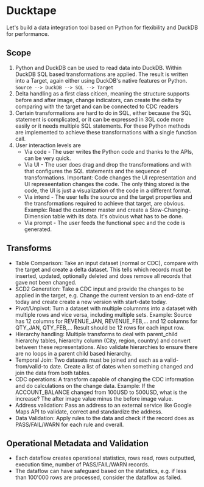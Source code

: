 # Ducktape
Let's build a data integration tool based on Python for flexibility and DuckDB for performance.

## Scope

 1. Python and DuckDB can be used to read data into DuckDB. Within DuckDB SQL based transformations are applied. The result is written into a Target, again either using DuckDB's native features or Python. `Source --> DuckDB --> SQL --> Target`
 2. Delta handling as a first class citicen, meaning the structure supports before and after image, change indicators, can create the delta by comparing with the target and can be connected to CDC readers
 3. Certain transformations are hard to do in SQL, either because the SQL statement is complicated, or it can be expressed in 3GL code more easily or it needs multiple SQL statements. For these Python methods are implemented to achieve these transformations with a single function call.
 4. User interaction levels are
    - Via code - The user writes the Python code and thanks to the APIs, can be very quick.
    - Via UI - The user does drag and drop the transformations and with that configures the SQL statements and the sequence of transformations. Important: Code changes the UI representation and UI represeentation changes the code. The only thing stored is the code, the UI is just a visualization of the code in a different format.
    - Via intend - The user tells the source and the target properties and the transformations required to achieve that target, are obvious. Example: Read the customer master and create a Slow-Changing-Dimension table with its data. It's obvious what has to be done.
    - Via prompt - The user feeds the functional spec and the code is generated.

## Transforms
 - Table Comparison: Take an input dataset (normal or CDC), compare with the target and create a delta dataset. This tells which records must be inserted, updated, optionally deleted and does remove all records that gave not been changed.
 - SCD2 Generation: Take a CDC input and provide the changes to be applied in the target, e.g. Change the current version to an end-date of today and create create a new version with start-date today.
 - Pivot/Unpivot: Turn a dataset with multiple columnms into a dataset with multiple rows and vice versa, including multiple sets. Example: Source has 12 columns for REVENUE_JAN, REVENUE_FEB,... and 12 columns for QTY_JAN, QTY_FEB,... Result should be 12 rows for each input row.
 - Hierarchy handling: Multiple transforms to deal with parent_child hierarchy tables, hierarchy column (City, region, country) and convert between these representations. Also validate hierarchies to ensure there are no loops in a parent child based hierarchy.
 - Temporal Join: Two datasets must be joined and each as a valid-from/valid-to date. Create a list of dates when something changed and join the data from both tables.
 - CDC operations: A transform capable of changing the CDC information and do calculations on the change data. Example: If the ACCOUNT_BALANCE changed from 100USD to 500USD, what is the increase? The after image value minus the before image value.
 - Address validation: Pass an address to an external service like Google Maps API to validate, correct and standardize the address.
 - Data Validation: Apply rules to the data and check if the record does as PASS/FAIL/WARN for each rule and overall.

## Operational Metadata and Validation
 - Each dataflow creates operational statistics, rows read, rows outputted, execution time, number of PASS/FAIL/WARN records.
 - The dataflow can have safeguard based on the statistics, e.g. if less than 100'000 rows are processed, consider the dataflow as failed.
